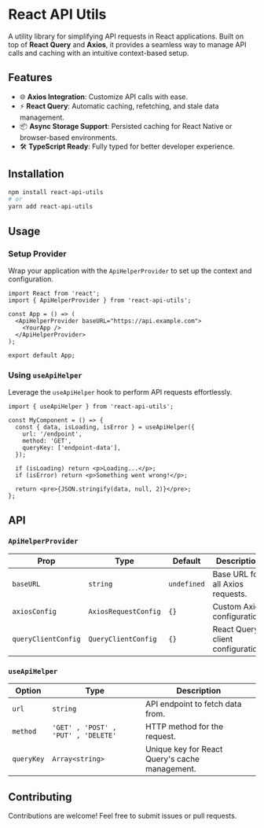 # React API Utils

A utility library for simplifying API requests in React applications. Built on top of **React Query** and **Axios**, it provides a seamless way to manage API calls and caching with an intuitive context-based setup.

## Features

- 🌐 **Axios Integration**: Customize API calls with ease.
- ⚡ **React Query**: Automatic caching, refetching, and stale data management.
- 📦 **Async Storage Support**: Persisted caching for React Native or browser-based environments.
- 🛠️ **TypeScript Ready**: Fully typed for better developer experience.

## Installation

```bash
npm install react-api-utils
# or
yarn add react-api-utils
```

## Usage

### Setup Provider

Wrap your application with the `ApiHelperProvider` to set up the context and configuration.

```tsx
import React from 'react';
import { ApiHelperProvider } from 'react-api-utils';

const App = () => (
  <ApiHelperProvider baseURL="https://api.example.com">
    <YourApp />
  </ApiHelperProvider>
);

export default App;
```

### Using `useApiHelper`

Leverage the `useApiHelper` hook to perform API requests effortlessly.

```tsx
import { useApiHelper } from 'react-api-utils';

const MyComponent = () => {
  const { data, isLoading, isError } = useApiHelper({
    url: '/endpoint',
    method: 'GET',
    queryKey: ['endpoint-data'],
  });

  if (isLoading) return <p>Loading...</p>;
  if (isError) return <p>Something went wrong!</p>;

  return <pre>{JSON.stringify(data, null, 2)}</pre>;
};
```

## API

### `ApiHelperProvider`

| Prop                | Type                 | Default     | Description                       |
| ------------------- | -------------------- | ----------- | --------------------------------- |
| `baseURL`           | `string`             | `undefined` | Base URL for all Axios requests.  |
| `axiosConfig`       | `AxiosRequestConfig` | `{}`        | Custom Axios configuration.       |
| `queryClientConfig` | `QueryClientConfig`  | `{}`        | React Query client configuration. |

### `useApiHelper`

| Option     | Type                                | Description                                    |
| ---------- | ----------------------------------- | ---------------------------------------------- |
| `url`      | `string`                            | API endpoint to fetch data from.               |
| `method`   | `'GET' , 'POST' , 'PUT' , 'DELETE'` | HTTP method for the request.                   |
| `queryKey` | `Array<string>`                     | Unique key for React Query's cache management. |

## Contributing

Contributions are welcome! Feel free to submit issues or pull requests.
